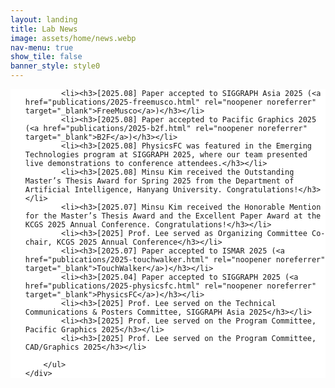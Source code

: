 ```yaml
---
layout: landing
title: Lab News
image: assets/home/news.webp
nav-menu: true
show_tile: false
banner_style: style0
---
```


<!-- News Section -->
<section id="news" class="wrapper style2 special" style="background-color:#ffffff;">
	<div class="inner">
		<ul class="features">

			<li><h3>[2025.08] Paper accepted to SIGGRAPH Asia 2025 (<a href="publications/2025-freemusco.html" rel="noopener noreferrer" target="_blank">FreeMusco</a>)</h3></li>
			<li><h3>[2025.08] Paper accepted to Pacific Graphics 2025 (<a href="publications/2025-b2f.html" rel="noopener noreferrer" target="_blank">B2F</a>)</h3></li>
			<li><h3>[2025.08] PhysicsFC was featured in the Emerging Technologies program at SIGGRAPH 2025, where our team presented live demonstrations to conference attendees.</h3></li>
			<li><h3>[2025.08] Minsu Kim received the Outstanding Master’s Thesis Award for Spring 2025 from the Department of Artificial Intelligence, Hanyang University. Congratulations!</h3></li>
			<li><h3>[2025.07] Minsu Kim received the Honorable Mention for the Master’s Thesis Award and the Excellent Paper Award at the KCGS 2025 Annual Conference. Congratulations!</h3></li>
			<li><h3>[2025] Prof. Lee served as Organizing Committee Co-chair, KCGS 2025 Annual Conference</h3></li>
			<li><h3>[2025.07] Paper accepted to ISMAR 2025 (<a href="publications/2025-touchwalker.html" rel="noopener noreferrer" target="_blank">TouchWalker</a>)</h3></li>
			<li><h3>[2025.04] Paper accepted to SIGGRAPH 2025 (<a href="publications/2025-physicsfc.html" rel="noopener noreferrer" target="_blank">PhysicsFC</a>)</h3></li>
			<li><h3>[2025] Prof. Lee served on the Technical Communications & Posters Committee, SIGGRAPH Asia 2025</h3></li>
			<li><h3>[2025] Prof. Lee served on the Program Committee, Pacific Graphics 2025</h3></li>
			<li><h3>[2025] Prof. Lee served on the Program Committee, CAD/Graphics 2025</h3></li>

		</ul>
	</div>
</section>
